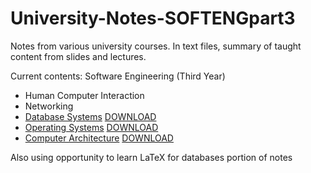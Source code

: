 # University-Notes-SOFTENGpart3
Notes from various university courses. In text files, summary of taught content from slides and lectures.

Current contents:
Software Engineering (Third Year)
  - Human Computer Interaction 
  - Networking 
  - [Database Systems](https://github.com/tosw164/University-Notes-SOFTENGpart3/blob/master/SE351_Databases/351_notes.pdf)  [DOWNLOAD](https://github.com/tosw164/University-Notes-SOFTENGpart3/raw/master/SE351_Databases/351_notes.pdf)
  - [Operating Systems](https://github.com/tosw164/University-Notes-SOFTENGpart3/blob/master/SE370_OperatingSystems/SE370_notes.pdf) [DOWNLOAD](https://github.com/tosw164/University-Notes-SOFTENGpart3/raw/master/SE370_OperatingSystems/SE370_notes.pdf)
  - [Computer Architecture](https://github.com/tosw164/University-Notes-SOFTENGpart3/blob/master/CS304_ComputerArchitecture/COMPSYS304Notes.pdf) [DOWNLOAD](https://github.com/tosw164/University-Notes-SOFTENGpart3/raw/master/CS304_ComputerArchitecture/COMPSYS304Notes.pdf)
  
Also using opportunity to learn LaTeX for databases portion of notes
